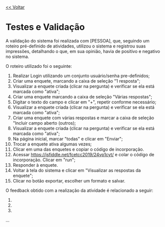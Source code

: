 [<< Voltar](README.md)

# Testes e Validação

A validação do sistema foi realizada com [PESSOA], que, seguindo um roteiro pré-definido de atividades, utilizou o sistema e registrou suas impressões, detalhando o que, em sua opinião, havia de positivo e negativo no sistema.

O roteiro utilizado foi o seguinte:

1. Realizar Login utilizando um conjunto usuário/senha pre-definidos;
2. Criar uma enquete, marcando a caixa de seleção "1 resposta";
3. Visualizar a enquete criada (clicar na pergunta) e verificar se ela está marcada como "ativa";
4. Criar uma enquete marcando a caixa de seleção "Várias respostas";
5. Digitar o texto do campo e clicar em "+", repetir conforme necessário;
6. Visualizar a enquete criada (clicar na pergunta) e verificar se ela está marcada como "ativa";
7. Criar uma enquete com várias respostas e marcar a caixa de seleção "Incluir campo aberto (outros);
8. Visualizar a enquete criada (clicar na pergunta) e verificar se ela está marcada como "ativa";
9. Na página inicial, marcar "todas" e clicar em "Enviar";
10. Trocar a enquete ativa algumas vezes;
11. Clicar em uma das enquetes e copiar o código de incorporação.
12. Acessar https://jsfiddle.net/fcetcc2019/24vp1cyt/ e colar o código de incorporação. Clicar em "run";
13. Responder à enquete.
14. Voltar à tela do sistema e clicar em "Visualizar as respostas da enquete";
15. Clicar no botão exportar, escolher um formato e salvar.

O feedback obtido com a realização da atividade é relacionado a seguir:

1.
2.
3.
...
